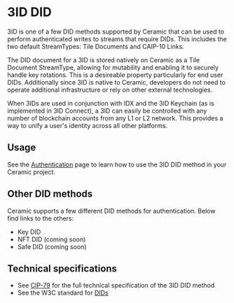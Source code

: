 # 3ID DID

3ID is one of a few DID methods supported by Ceramic that can be used to perform authenticated writes to streams that require DIDs. This includes the two default StreamTypes: Tile Documents and CAIP-10 Links.

The DID document for a 3ID is stored natively on Ceramic as a Tile Document StreamType, allowing for mutability and enabling it to securely handle key rotations. This is a desireable property particularly for end user DIDs. Additionally since 3ID is native to Ceramic, developers do not need to operate additional infrastructure or rely on other external technologies.

When 3IDs are used in conjunction with IDX and the 3ID Keychain (as is implemented in 3ID Connect), a 3ID can easily be controlled with any number of blockchain accounts from any L1 or L2 network. This provides a way to unify a user's identity across all other platforms.

## Usage

See the [Authentication](https://developers.ceramic.network/build/authentication/) page to learn how to use the 3ID DID method in your Ceramic project.

## Other DID methods
Ceramic supports a few different DID methods for authentication. Below find links to the others:

- Key DID
- NFT DID (coming soon)
- Safe DID (coming soon)

## Technical specifications

- See [CIP-79](https://github.com/ceramicnetwork/CIP/blob/main/CIPs/CIP-79/CIP-79.md) for the full technical specification of the 3ID DID method
- See the W3C standard for [DIDs](https://www.w3.org/TR/did-core/)

